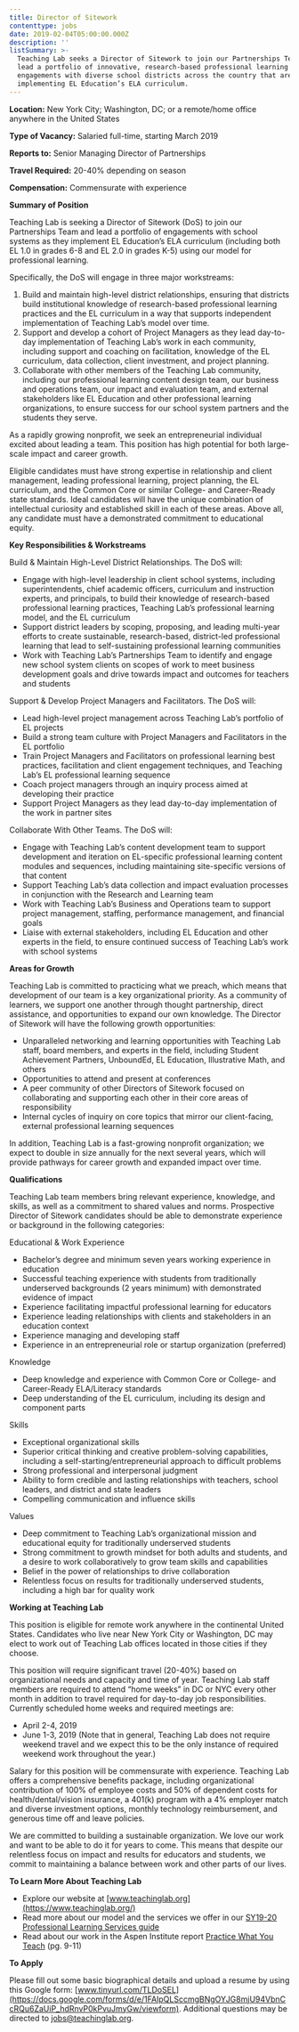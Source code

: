 ```yaml
---
title: Director of Sitework
contenttype: jobs
date: 2019-02-04T05:00:00.000Z
description: ''
listSummary: >-
  Teaching Lab seeks a Director of Sitework to join our Partnerships Team and
  lead a portfolio of innovative, research-based professional learning
  engagements with diverse school districts across the country that are
  implementing EL Education’s ELA curriculum.
---
```

**Location:** New York City; Washington, DC; or a remote/home office anywhere in the United States 

**Type of Vacancy:** Salaried full-time, starting March 2019  

**Reports to:** Senior Managing Director of Partnerships

**Travel Required:** 20-40% depending on season

**Compensation:** Commensurate with experience 

**Summary of Position**

Teaching Lab is seeking a Director of Sitework (DoS) to join our Partnerships Team and lead a portfolio of engagements with school systems as they implement EL Education’s ELA curriculum (including both EL 1.0 in grades 6-8 and EL 2.0 in grades K-5) using our model for professional learning. 

Specifically, the DoS will engage in three major workstreams:

1. Build and maintain high-level district relationships, ensuring that districts build institutional knowledge of research-based professional learning practices and the EL curriculum in a way that supports independent implementation of Teaching Lab’s model over time.
2. Support and develop a cohort of Project Managers as they lead day-to-day implementation of Teaching Lab’s work in each community, including support and coaching on facilitation, knowledge of the EL curriculum, data collection, client investment, and project planning.  
3. Collaborate with other members of the Teaching Lab community, including our professional learning content design team, our business and operations team, our impact and evaluation team, and external stakeholders like EL Education and other professional learning organizations, to ensure success for our school system partners and the students they serve. 

As a rapidly growing nonprofit, we seek an entrepreneurial individual excited about leading a team. This position has high potential for both large-scale impact and career growth.

Eligible candidates must have strong expertise in relationship and client management, leading professional learning, project planning, the EL curriculum, and the Common Core or similar College- and Career-Ready state standards. Ideal candidates will have the unique combination of intellectual curiosity and established skill in each of these areas. Above all, any candidate must have a demonstrated commitment to educational equity.

**Key Responsibilities & Workstreams**

Build & Maintain High-Level District Relationships. The DoS will:

* Engage with high-level leadership in client school systems, including superintendents, chief academic officers, curriculum and instruction experts, and principals, to build their knowledge of research-based professional learning practices, Teaching Lab’s professional learning model, and the EL curriculum
* Support district leaders by scoping, proposing, and leading multi-year efforts to create sustainable, research-based, district-led professional learning that lead to self-sustaining professional learning communities 
* Work with Teaching Lab’s Partnerships Team to identify and engage new school system clients on scopes of work to meet business development goals and drive towards impact and outcomes for teachers and students

Support & Develop Project Managers and Facilitators. The DoS will:

* Lead high-level project management across Teaching Lab’s portfolio of EL projects 
* Build a strong team culture with Project Managers and Facilitators in the EL portfolio 
* Train Project Managers and Facilitators on professional learning best practices, facilitation and client engagement techniques, and Teaching Lab’s EL professional learning sequence
* Coach project managers through an inquiry process aimed at developing their practice
* Support Project Managers as they lead day-to-day implementation of the work in partner sites 

Collaborate With Other Teams. The DoS will:

* Engage with Teaching Lab’s content development team to support development and iteration on EL-specific professional learning content modules and sequences, including maintaining site-specific versions of that content   
* Support Teaching Lab’s data collection and impact evaluation processes in conjunction with the Research and Learning team
* Work with Teaching Lab’s Business and Operations team to support project management, staffing, performance management, and financial goals
* Liaise with external stakeholders, including EL Education and other experts in the field, to ensure continued success of Teaching Lab’s work with school systems

**Areas for Growth**

Teaching Lab is committed to practicing what we preach, which means that development of our team is a key organizational priority. As a community of learners, we support one another through thought partnership, direct assistance, and opportunities to expand our own knowledge. The Director of Sitework will have the following growth opportunities: 

* Unparalleled networking and learning opportunities with Teaching Lab staff, board members, and experts in the field, including Student Achievement Partners, UnboundEd, EL Education, Illustrative Math, and others
* Opportunities to attend and present at conferences
* A peer community of other Directors of Sitework focused on collaborating and supporting each other in their core areas of responsibility 
* Internal cycles of inquiry on core topics that mirror our client-facing, external professional learning sequences

In addition, Teaching Lab is a fast-growing nonprofit organization; we expect to double in size annually for the next several years, which will provide pathways for career growth and expanded impact over time. 

**Qualifications**

Teaching Lab team members bring relevant experience, knowledge, and skills, as well as a commitment to shared values and norms. Prospective Director of Sitework candidates should be able to demonstrate experience or background in the following categories:

Educational & Work Experience

* Bachelor’s degree and minimum seven years working experience in education
* Successful teaching experience with students from traditionally underserved backgrounds (2 years minimum) with demonstrated evidence of impact
* Experience facilitating impactful professional learning for educators
* Experience leading relationships with clients and stakeholders in an education context
* Experience managing and developing staff 
* Experience in an entrepreneurial role or startup organization (preferred)

Knowledge 

* Deep knowledge and experience with Common Core or College- and Career-Ready ELA/Literacy standards
* Deep understanding of the EL curriculum, including its design and component parts 

Skills

* Exceptional organizational skills
* Superior critical thinking and creative problem-solving capabilities, including a self-starting/entrepreneurial approach to difficult problems
* Strong professional and interpersonal judgment 
* Ability to form credible and lasting relationships with teachers, school leaders, and district and state leaders 
* Compelling communication and influence skills

Values

* Deep commitment to Teaching Lab’s organizational mission and educational equity for traditionally underserved students 
* Strong commitment to growth mindset for both adults and students, and a desire to work collaboratively to grow team skills and capabilities 
* Belief in the power of relationships to drive collaboration
* Relentless focus on results for traditionally underserved students, including a high bar for quality work

**Working at Teaching Lab**

This position is eligible for remote work anywhere in the continental United States. Candidates who live near New York City or Washington, DC may elect to work out of Teaching Lab offices located in those cities if they choose. 

This position will require significant travel (20-40%) based on organizational needs and capacity and time of year. Teaching Lab staff members are required to attend “home weeks” in DC or NYC every other month in addition to travel required for day-to-day job responsibilities. Currently scheduled home weeks and required meetings are:

* April 2-4, 2019
* June 1-3, 2019 (Note that in general, Teaching Lab does not require weekend travel and we expect this to be the only instance of required weekend work throughout the year.)

Salary for this position will be commensurate with experience. Teaching Lab offers a comprehensive benefits package, including organizational contribution of 100% of employee costs and 50% of dependent costs for health/dental/vision insurance, a 401(k) program with a 4% employer match and diverse investment options, monthly technology reimbursement, and generous time off and leave policies.

We are committed to building a sustainable organization. We love our work and want to be able to do it for years to come. This means that despite our relentless focus on impact and results for educators and students, we commit to maintaining a balance between work and other parts of our lives.

**To Learn More About Teaching Lab**

* Explore our website at [www.teachinglab.org](https://www.teachinglab.org/)
* Read more about our model and the services we offer in our [SY19-20 Professional Learning Services guide](https://www.dropbox.com/s/tbolveueiy4kbbg/SY19-20%20Teaching%20Lab%20Professional%20Learning%20Services.pdf?dl=0)
* Read about our work in the Aspen Institute report [Practice What You Teach](https://assets.aspeninstitute.org/content/uploads/2017/04/Practice-What-You-Teach.pdf) (pg. 9-11)

**To Apply**

Please fill out some basic biographical details and upload a resume by using this Google form: [www.tinyurl.com/TLDoSEL](https://docs.google.com/forms/d/e/1FAIpQLSccmgBNgOYJG8mjU94VbnCcRQu6ZaUiP_hdRnvP0kPvuJmyGw/viewform). Additional questions may be directed to jobs@teachinglab.org.
